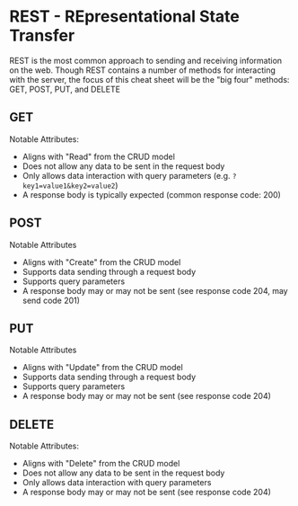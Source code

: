 # REST - REpresentational State Transfer #

REST is the most common approach to sending and receiving information on the web. Though REST contains a number of methods for interacting with the server, the focus of this cheat sheet will be the "big four" methods: GET, POST, PUT, and DELETE

## GET ##

Notable Attributes:

- Aligns with "Read" from the CRUD model
- Does not allow any data to be sent in the request body
- Only allows data interaction with query parameters (e.g. `?key1=value1&key2=value2`)
- A response body is typically expected (common response code: 200)

## POST ##

Notable Attributes

- Aligns with "Create" from the CRUD model
- Supports data sending through a request body
- Supports query parameters
- A response body may or may not be sent (see response code 204, may send code 201)

## PUT ##

Notable Attributes

- Aligns with "Update" from the CRUD model
- Supports data sending through a request body
- Supports query parameters
- A response body may or may not be sent (see response code 204)

## DELETE ##

Notable Attributes:

- Aligns with "Delete" from the CRUD model
- Does not allow any data to be sent in the request body
- Only allows data interaction with query parameters
- A response body may or may not be sent (see response code 204)

